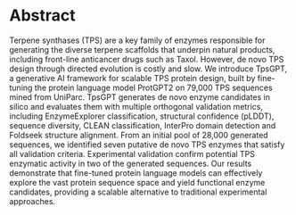 # Abstract

Terpene synthases (TPS) are a key family of enzymes responsible for generating the diverse terpene scaffolds that underpin natural products, including front-line anticancer drugs such as Taxol. However, de novo TPS design through directed evolution is costly and slow. We introduce TpsGPT, a generative AI framework for scalable TPS protein design, built by fine-tuning the protein language model ProtGPT2 on 79,000 TPS sequences mined from UniParc. TpsGPT generates de novo enzyme candidates in silico and evaluates them with multiple orthogonal validation metrics, including EnzymeExplorer classification, structural confidence (pLDDT), sequence diversity, CLEAN classification, InterPro domain detection and Foldseek structure alignment. From an initial pool of 28,000 generated sequences, we identified seven putative de novo TPS enzymes that satisfy all validation criteria. Experimental validation confirm potential TPS enzymatic activity in two of the generated sequences. Our results demonstrate that fine-tuned protein language models can effectively explore the vast protein sequence space and yield functional enzyme candidates, providing a scalable alternative to traditional experimental approaches.

